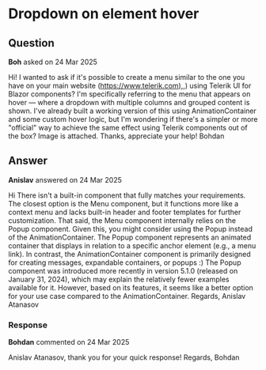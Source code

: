 # Dropdown on element hover

## Question

**Boh** asked on 24 Mar 2025

Hi! I wanted to ask if it's possible to create a menu similar to the one you have on your main website ([https://www.telerik.com),](https://www.telerik.com),) using Telerik UI for Blazor components? I'm specifically referring to the menu that appears on hover — where a dropdown with multiple columns and grouped content is shown. I've already built a working version of this using AnimationContainer and some custom hover logic, but I'm wondering if there's a simpler or more "official" way to achieve the same effect using Telerik components out of the box? Image is attached. Thanks, appreciate your help! Bohdan

## Answer

**Anislav** answered on 24 Mar 2025

Hi There isn't a built-in component that fully matches your requirements. The closest option is the Menu component, but it functions more like a context menu and lacks built-in header and footer templates for further customization. That said, the Menu component internally relies on the Popup component. Given this, you might consider using the Popup instead of the AnimationContainer. The Popup component represents an animated container that displays in relation to a specific anchor element (e.g., a menu link). In contrast, the AnimationContainer component is primarily designed for creating messages, expandable containers, or popups :) The Popup component was introduced more recently in version 5.1.0 (released on January 31, 2024), which may explain the relatively fewer examples available for it. However, based on its features, it seems like a better option for your use case compared to the AnimationContainer. Regards, Anislav Atanasov

### Response

**Bohdan** commented on 24 Mar 2025

Anislav Atanasov, thank you for your quick response! Regards, Bohdan

